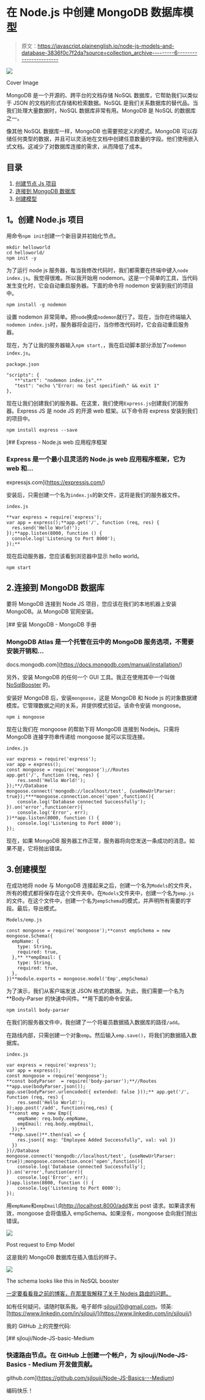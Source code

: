 # 在 Node.js 中创建 MongoDB 数据库模型

> 原文：<https://javascript.plainenglish.io/node-js-models-and-database-3836f0c7f2da?source=collection_archive---------6----------------------->

![](img/77bad58f543ac1bcb6fb71b4c1504289.png)

Cover Image

MongoDB 是一个开源的、跨平台的文档存储 NoSQL 数据库，它帮助我们以类似于 JSON 的文档的形式存储和检索数据。NoSQL 是我们关系数据库的替代品。当我们处理大量数据时，NoSQL 数据库非常有用。MongoDB 是 NoSQL 的数据库之一。

像其他 NoSQL 数据库一样，MongoDB 也需要预定义的模式。MongoDB 可以存储任何类型的数据，并且可以灵活地在文档中创建任意数量的字段。他们使用嵌入式文档。这减少了对数据库连接的需求，从而降低了成本。

## **目录**

1.  [创建节点 Js 项目](#d943)
2.  [连接到 MongoDB 数据库](#865e)
3.  [创建模型](#7cdf)

## **1。创建 Node.js 项目**

用命令`npm init`创建一个新目录并初始化节点。

```
mkdir helloworld
cd helloworld/
npm init -y
```

为了运行 node js 服务器，每当我修改代码时，我们都需要在终端中键入`node index.js`。我觉得很难。所以我开始用 nodemon。这是一个简单的工具，当代码发生变化时，它会自动重启服务器。下面的命令将 nodemon 安装到我们的项目中。

```
npm install -g nodemon
```

设置 nodemon 非常简单。把`node`换成`nodemon`就行了。现在，当你在终端输入`nodemon index.js`时，服务器将会运行，当你修改代码时，它会自动重启服务器。

现在，为了让我的服务器输入`npm start,`，我在启动脚本部分添加了`nodemon index.js`。

`package.json`

```
"scripts": {
   **"start": "nodemon index.js",**
   "test": "echo \"Error: no test specified\" && exit 1"
},
```

现在让我们创建我们的服务器。在这里，我们使用`Express.js`创建我们的服务器。Express JS 是 node JS 的开源 web 框架。以下命令将 express 安装到我们的项目中。

```
npm install express --save
```

[](https://expressjs.com/) [## Express - Node.js web 应用程序框架

### Express 是一个最小且灵活的 Node.js web 应用程序框架，它为 web 和…

expressjs.com](https://expressjs.com/) 

安装后，只需创建一个名为`index.js`的新文件，这将是我们的服务器文件。

`index.js`

```
**var express = require('express');
var app = express();**app.get('/', function (req, res) {
  res.send('Hello World!');
});**app.listen(8000, function () {
  console.log('Listening to Port 8000');
});**
```

现在启动服务器，您应该看到浏览器中显示 hello world。

```
npm start
```

## 2.**连接到 MongoDB 数据库**

要将 MongoDB 连接到 Node JS 项目，您应该在我们的本地机器上安装 MongoDB。从 MongoDB 官网安装。

[](https://docs.mongodb.com/manual/installation/) [## 安装 MongoDB - MongoDB 手册

### MongoDB Atlas 是一个托管在云中的 MongoDB 服务选项，不需要安装开销和…

docs.mongodb.com](https://docs.mongodb.com/manual/installation/) 

另外，安装 MongoDB 的任何一个 GUI 工具。我正在使用其中一个叫做 [NoSqlBooster](https://nosqlbooster.com/) 的。

安装好 MongoDB 后，安装`mongoose`，这是 MongoDB 和 Node js 的对象数据建模库。它管理数据之间的关系，并提供模式验证。该命令安装 mongoose。

```
npm i mongoose
```

现在让我们在 mongoose 的帮助下将 MongoDB 连接到 Nodejs。只需将 MongoDB 连接字符串传递给 mongoose 就可以实现连接。

`index.js`

```
var express = require('express');
var app = express();
const mongoose = require('mongoose');//Routes
app.get('/', function (req, res) {
    res.send('Hello World!');
});**//Database
mongoose.connect('mongodb://localhost/test', {useNewUrlParser: true});****mongoose.connection.once('open',function(){
    console.log('Database connected Successfully');
}).on('error',function(err){
    console.log('Error', err);
})**app.listen(8000, function () {
    console.log('Listening to Port 8000');
});
```

现在，如果 MongoDB 服务器工作正常，服务器将向您发送一条成功的消息。如果不是，它将抛出错误。

## 3.**创建模型**

在成功地将 node 与 MongoDB 连接起来之后，创建一个名为`Models`的文件夹，所有的模式都将保存在这个文件夹中。在`Models`文件夹中，创建一个名为`emp.js`的文件。在这个文件中，创建一个名为`empSchema`的模式，并声明所有需要的字段。最后，导出模式。

`Models/emp.js`

```
const mongoose = require('mongoose');**const empSchema = new mongoose.Schema({
  empName: {
    type: String,
    required: true,
  },** **empEmail: {
    type: String,
    required: true,
  },
})**module.exports = mongoose.model('Emp',empSchema)
```

为了演示，我们从客户端发送 JSON 格式的数据。为此，我们需要一个名为 **Body-Parser 的快速中间件。**用下面的命令安装。

```
npm install body-parser
```

在我们的服务器文件中，我创建了一个将雇员数据插入数据库的路径`/add`。

在路线内部，只需创建一个对象`emp`。然后输入`emp.save()`，将我们的数据插入数据库。

`index.js`

```
var express = require('express');
var app = express();
const mongoose = require('mongoose');
**const bodyParser  = require('body-parser');**//Routes
**app.use(bodyParser.json());
app.use(bodyParser.urlencoded({ extended: false }));** app.get('/', function (req, res) {
    res.send('Hello World!');
});app.post('/add', function(req,res) {
 **const emp = new Emp({
    empName: req.body.empName,
    empEmail: req.body.empEmail,
  });**
 **emp.save()**.then(val => {
    res.json({ msg: "Employee Added Successfully", val: val })
  })
})//Database
mongoose.connect('mongodb://localhost/test', {useNewUrlParser: true});mongoose.connection.once('open',function(){
    console.log('Database connected Successfully');
}).on('error',function(err){
    console.log('Error', err);
})app.listen(8000, function () {
    console.log('Listening to Port 8000');
});
```

用`empName`和`empEmail`向[http://localhost:8000/add](http://localhost:8000/add)发出 post 请求。如果请求有效，mongoose 会将值插入 empSchema。如果没有，mongoose 会向我们抛出错误。

![](img/7dcd8feecefe291ee02e1f3e76df66a4.png)

Post request to Emp Model

这是我的 MongoDB 数据库在插入值后的样子。

![](img/5a546ba9ae1082d7bf25700580bf0b8a.png)

The schema looks like this in NoSQL booster

[一定要看看我之前的博客，在那里我解释了关于 Nodejs 路由的问题。](https://medium.com/@sjlouji10/node-js-router-and-routes-a4a3cfced5c4)

如有任何疑问，请随时联系我。电子邮件:sjlouji10@gmail.com。领英:[https://www.linkedin.com/in/sjlouji/](https://www.linkedin.com/in/sjlouji/)

我的 GitHub 上的完整代码:

[](https://github.com/sjlouji/Node-JS-Basics---Medium) [## sjlouji/Node-JS-basic-Medium

### 快速路由节点。在 GitHub 上创建一个帐户，为 sjlouji/Node-JS-Basics - Medium 开发做贡献。

github.com](https://github.com/sjlouji/Node-JS-Basics---Medium) 

编码快乐！